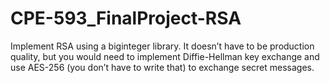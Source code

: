 # CPE-593_FinalProject-RSA
Implement RSA using a biginteger library. It doesn’t have to be production quality, but you would need to implement Diffie-Hellman key exchange and use AES-256 (you don’t have to write that) to exchange secret messages.
